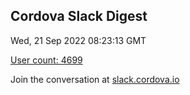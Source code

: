 ## Cordova Slack Digest
Wed, 21 Sep 2022 08:23:13 GMT

[User count: 4699](https://cordova.slack.com/)


Join the conversation at [slack.cordova.io](http://slack.cordova.io/)
